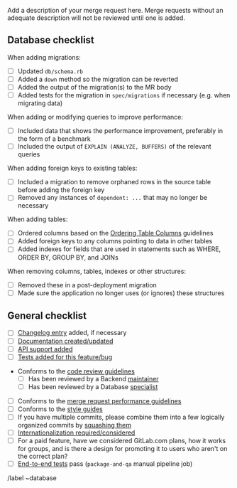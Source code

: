 Add a description of your merge request here. Merge requests without an adequate
description will not be reviewed until one is added.

## Database checklist

When adding migrations:

- [ ] Updated `db/schema.rb`
- [ ] Added a `down` method so the migration can be reverted
- [ ] Added the output of the migration(s) to the MR body
- [ ] Added tests for the migration in `spec/migrations` if necessary (e.g. when migrating data)

When adding or modifying queries to improve performance:

- [ ] Included data that shows the performance improvement, preferably in the form of a benchmark
- [ ] Included the output of `EXPLAIN (ANALYZE, BUFFERS)` of the relevant queries

When adding foreign keys to existing tables:

- [ ] Included a migration to remove orphaned rows in the source table before adding the foreign key
- [ ] Removed any instances of `dependent: ...` that may no longer be necessary

When adding tables:

- [ ] Ordered columns based on the [Ordering Table Columns](https://docs.gitlab.com/ee/development/ordering_table_columns.html#ordering-table-columns) guidelines
- [ ] Added foreign keys to any columns pointing to data in other tables
- [ ] Added indexes for fields that are used in statements such as WHERE, ORDER BY, GROUP BY, and JOINs

When removing columns, tables, indexes or other structures:

- [ ] Removed these in a post-deployment migration
- [ ] Made sure the application no longer uses (or ignores) these structures

## General checklist

- [ ] [Changelog entry](https://docs.gitlab.com/ee/development/changelog.html) added, if necessary
- [ ] [Documentation created/updated](https://docs.gitlab.com/ee/development/documentation/index.html#contributing-to-docs)
- [ ] [API support added](https://docs.gitlab.com/ee/development/api_styleguide.html)
- [ ] [Tests added for this feature/bug](https://docs.gitlab.com/ee/development/testing_guide/index.html)
- Conforms to the [code review guidelines](https://docs.gitlab.com/ee/development/code_review.html)
  - [ ] Has been reviewed by a Backend [maintainer](https://about.gitlab.com/handbook/engineering/#maintainer)
  - [ ] Has been reviewed by a Database [specialist](https://about.gitlab.com/team/structure/#specialist)
- [ ] Conforms to the [merge request performance guidelines](https://docs.gitlab.com/ee/development/merge_request_performance_guidelines.html)
- [ ] Conforms to the [style guides](https://gitlab.com/gitlab-org/gitlab-ee/blob/master/CONTRIBUTING.md#style-guides)
- [ ] If you have multiple commits, please combine them into a few logically organized commits by [squashing them](https://git-scm.com/book/en/Git-Tools-Rewriting-History#Squashing-Commits)
- [ ] [Internationalization required/considered](https://docs.gitlab.com/ee/development/i18n/index.html)
- [ ] For a paid feature, have we considered GitLab.com plans, how it works for groups, and is there a design for promoting it to users who aren't on the correct plan?
- [ ] [End-to-end tests](https://docs.gitlab.com/ee/development/testing_guide/end_to_end_tests.html#testing-code-in-merge-requests) pass (`package-and-qa` manual pipeline job)

/label ~database
